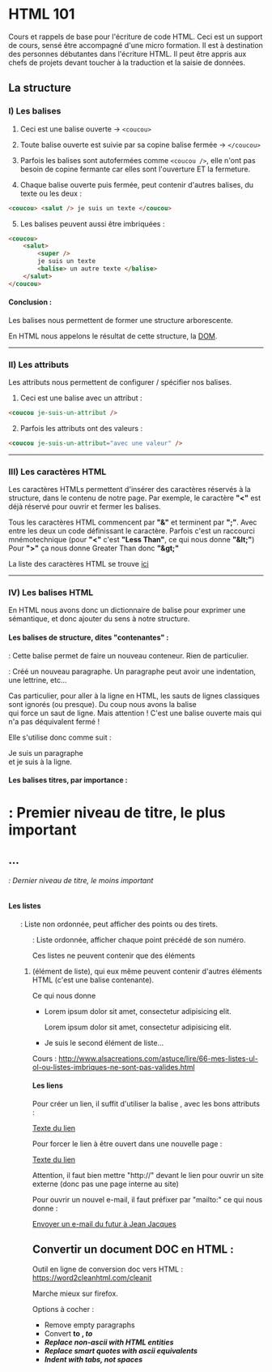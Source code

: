 # HTML 101

Cours et rappels de base pour l'écriture de code HTML.
Ceci est un support de cours, sensé être accompagné d'une micro formation.
Il est à destination des personnes débutantes dans l'écriture HTML.
Il peut être appris aux chefs de projets devant toucher à la traduction et la saisie de données.

## La structure

### I) Les balises

1. Ceci est une balise ouverte -> `<coucou>`

2. Toute balise ouverte est suivie par sa copine balise fermée -> `</coucou>`

3. Parfois les balises sont autofermées comme `<coucou />`, elle n'ont pas besoin de copine fermante car elles sont l'ouverture ET la fermeture.

4. Chaque balise ouverte puis fermée, peut contenir d'autres balises, du texte ou les deux :

```html
<coucou> <salut /> je suis un texte </coucou>
```

5. Les balises peuvent aussi être imbriquées :

```html
<coucou>
	<salut>
		<super />
		je suis un texte
		<balise> un autre texte </balise>
	</salut> 
</coucou>
```

#### Conclusion :
Les balises nous permettent de former une structure arborescente.

En HTML nous appelons le résultat de cette structure, la [DOM](https://fr.wikipedia.org/wiki/Document_Object_Model).

---
### II) Les attributs

Les attributs nous permettent de configurer / spécifier nos balises.

1. Ceci est une balise avec un attribut :
```html
<coucou je-suis-un-attribut />
```

2. Parfois les attributs ont des valeurs :
```html
<coucou je-suis-un-attribut="avec une valeur" />
```

---
### III) Les caractères HTML

Les caractères HTMLs permettent d'insérer des caractères réservés à la structure, dans le contenu de notre page.
Par exemple, le caractère **"<"** est déjà réservé pour ouvrir et fermer les balises.

Tous les caractères HTML commencent par **"&"** et terminent par **";"**. Avec entre les deux un code définissant le caractère.
Parfois c'est un raccourci mnémotechnique (pour **"<"** c'est **"Less Than"**, ce qui nous donne **"&amp;lt;"**)
Pour **">"** ça nous donne Greater Than donc **"&amp;gt;"**

La liste des caractères HTML se trouve [ici](http://www.commentcamarche.net/contents/489-caracteres-speciaux-html)

---
### IV) Les balises HTML

En HTML nous avons donc un dictionnaire de balise pour exprimer une sémantique, et donc ajouter du sens à notre structure.

#### Les balises de structure, dites "contenantes" :

<div> : Cette balise permet de faire un nouveau conteneur. Rien de particulier.

<p> : Créé un nouveau paragraphe. Un paragraphe peut avoir une indentation, une lettrine, etc...

Cas particulier, pour aller à la ligne en HTML, les sauts de lignes classiques sont ignorés (ou presque).
Du coup nous avons la balise <br> qui force un saut de ligne. Mais attention ! C'est une balise ouverte mais qui n'a pas déquivalent fermé !

Elle s'utilise donc comme suit :

<p>Je suis un paragraphe <br> et je suis à la ligne.</p>


#### Les balises titres, par importance :

<h1> : Premier niveau de titre, le plus important
<h2>
...
<h6> : Dernier niveau de titre, le moins important


#### Les listes

<ul> : Liste non ordonnée, peut afficher des points ou des tirets.
<ol> : Liste ordonnée, afficher chaque point précédé de son numéro.

Ces listes ne peuvent contenir que des éléments <li> (élément de liste),
qui eux même peuvent contenir d'autres éléments HTML (c'est une balise contenante).

Ce qui nous donne
<ul>
	<li>
		<p>Lorem ipsum dolor sit amet, consectetur adipisicing elit. </p>
		<p>Lorem ipsum dolor sit amet, consectetur adipisicing elit. </p>
	</li>
	<li>
		Je suis le second élément de liste...
	</li>
</ul>

Cours : http://www.alsacreations.com/astuce/lire/66-mes-listes-ul-ol-ou-listes-imbriques-ne-sont-pas-valides.html


#### Les liens

Pour créer un lien, il suffit d'utiliser la balise <a>, avec les bons attributs :

<a href="http://www.lien-vers-ma-page.com">Texte du lien</a>

Pour forcer le lien à être ouvert dans une nouvelle page :

<a href="http://www.lien-vers-ma-page.com" target="_blank">Texte du lien</a>


Attention, il faut bien mettre "http://" devant le lien pour ouvrir un site externe (donc pas une page interne au site)

Pour ouvrir un nouvel e-mail, il faut préfixer par "mailto:" ce qui nous donne :

<a href="mailto:jean-jacques@gmail.com">Envoyer un e-mail du futur à Jean Jacques</a>





## Convertir un document DOC en HTML :

Outil en ligne de conversion doc vers HTML : https://word2cleanhtml.com/cleanit

Marche mieux sur firefox.

Options à cocher :

- Remove empty paragraphs
- Convert <b> to <strong>, <i> to <em>
- Replace non-ascii with HTML entities
- Replace smart quotes with ascii equivalents
- Indent with tabs, not spaces 
